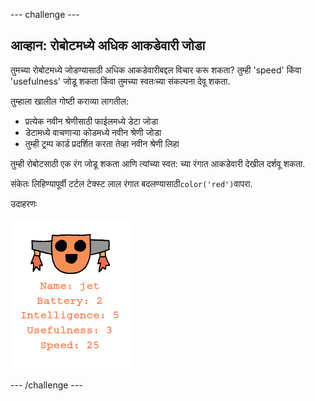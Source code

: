 \--- challenge \---

## आव्हान: रोबोटमध्ये अधिक आकडेवारी जोडा

तुमच्या रोबोटमध्ये जोडण्यासाठी अधिक आकडेवारीबद्दल विचार करू शकता? तुम्ही 'speed' किंवा 'usefulness' जोडू शकता किंवा तुमच्या स्वतःच्या संकल्पना देवू शकता.

तुम्हाला खालील गोष्टी कराव्या लागतील:

+ प्रत्येक नवीन श्रेणीसाठी फाईलमध्ये डेटा जोडा 
+ डेटामध्ये वाचणार्‍या कोडमध्ये नवीन श्रेणी जोडा
+ तुम्ही ट्रम्प कार्ड प्रदर्शित करता तेव्हा नवीन श्रेणी लिहा

तुम्ही रोबोटसाठी एक रंग जोडू शकता आणि त्यांच्या स्वत: च्या रंगात आकडेवारी देखील दर्शवू शकता.

संकेतः लिहिण्यापूर्वी टर्टल टेक्स्ट लाल रंगात बदलण्यासाठी`color('red')`वापरा.

उदाहरणः

![screenshot](images/robotrumps-jet.png)

\--- /challenge \---